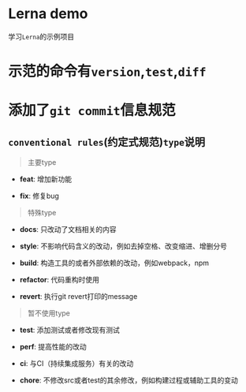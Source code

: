 # Lerna demo

学习`Lerna`的示例项目

# 示范的命令有`version`,`test`,`diff`

# 添加了`git commit`信息规范

## `conventional rules`(约定式规范)`type`说明

> 主要type

* **feat**:     增加新功能

* **fix**:      修复bug

> 特殊type
* **docs**:     只改动了文档相关的内容

* **style**:    不影响代码含义的改动，例如去掉空格、改变缩进、增删分号

* **build**:    构造工具的或者外部依赖的改动，例如webpack，npm

* **refactor**: 代码重构时使用

* **revert**:   执行git revert打印的message


> 暂不使用type
* **test**:     添加测试或者修改现有测试

* **perf**:     提高性能的改动

* **ci**:       与CI（持续集成服务）有关的改动

* **chore**:    不修改src或者test的其余修改，例如构建过程或辅助工具的变动